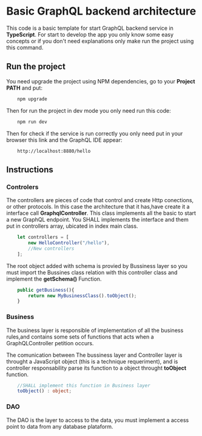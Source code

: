 # Basic GraphQL backend architecture

This code is a basic template for start GraphQL backend service in **TypeScript**. For start to develop the app you only know some easy concepts or if you don't need explanations only make run the project using this command.

## Run the project

You need upgrade the project using NPM dependencies, go to your **Project PATH** and put:

```bash
    npm upgrade
```

Then for run the project in dev mode you only need run this code:

```bash
    npm run dev
```

Then for check if the service is run correctly you only need put in your browser this link and the GraphQL IDE appear:

```URL
    http://localhost:8880/hello
```

## Instructions

### Controlers

The controllers are pieces of code that control and create Http conections, or other protocols. In this case the architecture that it has,have create it a interface call **GraphqlController**. This class implements all the basic to start a new GraphQL endpoint. You SHALL implements the interface and them put in controllers array, ubicated in index main class.

```TypeScript
    let controllers = [
        new HelloController("/hello"),
        //New controllers
    ];
```

The root object added with schema is provied by Bussiness layer so you must import the Bussines class relation with this controller class and implement the **getSchema()** Function.

```TypeScript
    public getBusiness(){
        return new MyBusinessClass().toObject();
    }
```

### Business

The business layer is responsible of implementation of all the business rules,and contains some sets of functions that acts when a GraphQLController petition occurs.

The comunication between The bussiness layer and Controller layer is throught a JavaScript object (this is a technique requeriment), and is controller responsability parse  its function to a object throught **toObject** function.

```TypeScript
    //SHALL implement this function in Business layer
    toObject() : object; 
```  

### DAO

The DAO is the layer to access to the data, you must implement a access point to data from any database plataform.